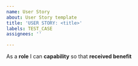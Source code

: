 ```yaml
---
name: User Story
about: User Story template
title: 'USER STORY: <title>'
labels: TEST_CASE
assignees: ''

---
```


As a **role** I can **capability** so that **received benefit**
